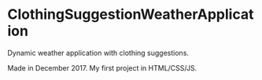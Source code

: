 # ClothingSuggestionWeatherApplication
Dynamic weather application with clothing suggestions.

Made in December 2017. My first project in HTML/CSS/JS.
